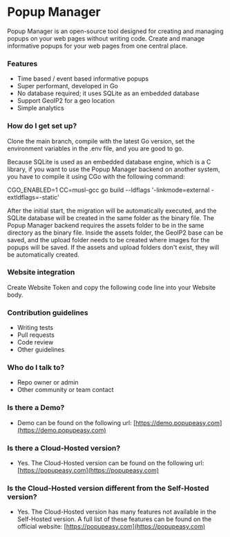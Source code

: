 # Popup Manager #

Popup Manager is an open-source tool designed for creating and managing popups on your web pages without writing code. Create and manage informative popups for your web pages from one central place.

### Features ###

* Time based / event based informative popups
* Super performant, developed in Go
* No database required; it uses SQLite as an embedded database
* Support GeoIP2 for a geo location
* Simple analytics

### How do I get set up? ###

Clone the main branch, compile with the latest Go version, set the environment variables in the .env file, and you are good to go.

Because SQLite is used as an embedded database engine, which is a C library, if you want to use the Popup Manager backend on another system, you have to compile it using CGo with the following command:

 CGO_ENABLED=1 CC=musl-gcc go build --ldflags '-linkmode=external -extldflags=-static'

After the initial start, the migration will be automatically executed, and the SQLite database will be created in the same folder as the binary file. The Popup Manager backend requires the assets folder to be in the same directory as the binary file. Inside the assets folder, the GeoIP2 base can be saved, and the upload folder needs to be created where images for the popups will be saved. If the assets and upload folders don't exist, they will be automatically created.

### Website integration ###
Create Website Token and copy the following code line into your Website body.

<script type="text/javascript" src="HOSTNAME_API/api/v1/js/YOUR-WEB-SITE-TOKEN-UUID"></script>

### Contribution guidelines ###

* Writing tests
* Pull requests
* Code review
* Other guidelines

### Who do I talk to? ###

* Repo owner or admin
* Other community or team contact

### Is there a Demo? ###

* Demo can be found on the following url: [https://demo.popupeasy.com](https://demo.popupeasy.com) 

### Is there a Cloud-Hosted version? ###

* Yes. The Cloud-Hosted version can be found on the following url: [https://popupeasy.com](https://popupeasy.com)  

### Is the Cloud-Hosted version different from the Self-Hosted version? ###

* Yes. The Cloud-Hosted version has many features not available in the Self-Hosted version. A full list of these features can be found on the official website: [https://popupeasy.com](https://popupeasy.com)
